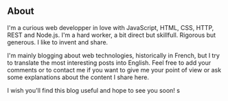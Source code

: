 <!--VarStream
title=About Nicolas Froidure
description=Read how i define myself. My thoughts, not those of my family.
shortTitle=About
shortDesc=Learn more about me
keywords.+=about
keywords.+=developer
keywords.+=nodejs
keywords.+=JavaScript
keywords.+=Nicolas
keywords.+=Froidure
lang=en
location=US
-->

## About

I'm a curious web developper in love with JavaScript, HTML, CSS, HTTP, REST and
 Node.js. I'm a hard worker, a bit direct but skillfull. Rigorous but generous.
 I like to invent and share.

I'm mainly blogging about web technologies, historically in French, but I try
 to translate the most interesting posts into English. Feel free to add your
 comments or to contact me if you want to give me your point of view or ask some
 explanations about the content I share here.

I wish you'll find this blog useful and hope to see you soon!
s